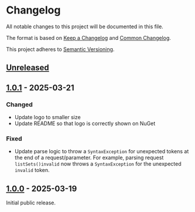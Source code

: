 # Changelog

All notable changes to this project will be documented in this file.

The format is based on [Keep a Changelog](https://keepachangelog.com/en/1.0.0/) and [Common Changelog](
https://common-changelog.org/).

This project adheres to [Semantic Versioning](https://semver.org/spec/v2.0.0.html).

## [Unreleased]

## [1.0.1] - 2025-03-21

### Changed

- Update logo to smaller size
- Update README so that logo is correctly shown on NuGet

### Fixed

- Update parse logic to throw a `SyntaxException` for unexpected tokens at the end of a request/parameter. For example, 
  parsing request `listSets()invalid` now throws a `SyntaxException` for the unexpected `invalid` token.

## [1.0.0] - 2025-03-19

Initial public release.

[unreleased]: https://github.com/funql/funql-dotnet/compare/1.0.1...HEAD
[1.0.1]: https://github.com/funql/funql-dotnet/compare/1.0.0...1.0.1
[1.0.0]: https://github.com/funql/funql-dotnet/releases/tag/1.0.0